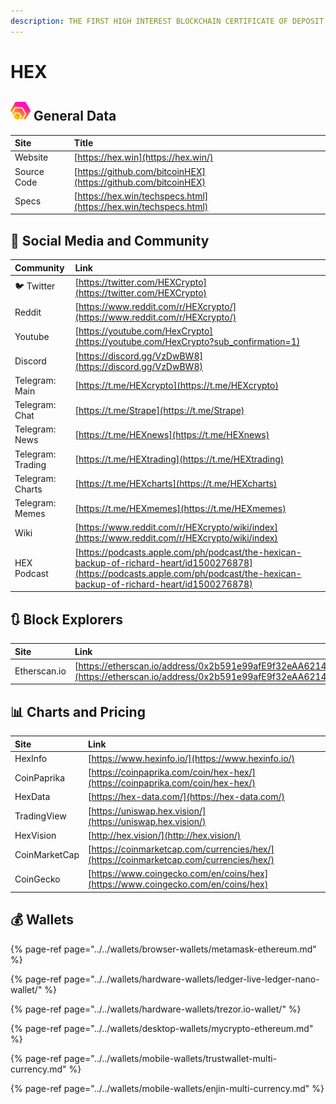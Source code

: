 ```yaml
---
description: THE FIRST HIGH INTEREST BLOCKCHAIN CERTIFICATE OF DEPOSIT
---
```


# HEX

## ![](../../.gitbook/assets/hex.png) General Data

| Site | Title |
| :--- | :--- |
| Website | [https://hex.win](https://hex.win/) |
| Source Code | [https://github.com/bitcoinHEX](https://github.com/bitcoinHEX) |
| Specs | [https://hex.win/techspecs.html](https://hex.win/techspecs.html) |

## 🙋 Social Media and Community

| Community | Link |
| :--- | :--- |
| 🐦 Twitter | [https://twitter.com/HEXCrypto](https://twitter.com/HEXCrypto) |
| Reddit | [https://www.reddit.com/r/HEXcrypto/](https://www.reddit.com/r/HEXcrypto/) |
| Youtube | [https://youtube.com/HexCrypto](https://youtube.com/HexCrypto?sub_confirmation=1) |
| Discord | [https://discord.gg/VzDwBW8](https://discord.gg/VzDwBW8) |
| Telegram: Main | [https://t.me/HEXcrypto](https://t.me/HEXcrypto) |
| Telegram: Chat | [https://t.me/Strape](https://t.me/Strape) |
| Telegram: News | [https://t.me/HEXnews](https://t.me/HEXnews) |
| Telegram: Trading | [https://t.me/HEXtrading](https://t.me/HEXtrading) |
| Telegram: Charts | [https://t.me/HEXcharts](https://t.me/HEXcharts) |
| Telegram: Memes | [https://t.me/HEXmemes](https://t.me/HEXmemes) |
| Wiki | [https://www.reddit.com/r/HEXcrypto/wiki/index](https://www.reddit.com/r/HEXcrypto/wiki/index) |
| HEX Podcast | [https://podcasts.apple.com/ph/podcast/the-hexican-backup-of-richard-heart/id1500276878](https://podcasts.apple.com/ph/podcast/the-hexican-backup-of-richard-heart/id1500276878) |

## 🔃 Block Explorers

| Site | Link |
| :--- | :--- |
| Etherscan.io | [https://etherscan.io/address/0x2b591e99afE9f32eAA6214f7B7629768c40Eeb39](https://etherscan.io/address/0x2b591e99afE9f32eAA6214f7B7629768c40Eeb39) |

## 📊 Charts and Pricing

| Site | Link |
| :--- | :--- |
| HexInfo | [https://www.hexinfo.io/](https://www.hexinfo.io/) |
| CoinPaprika | [https://coinpaprika.com/coin/hex-hex/](https://coinpaprika.com/coin/hex-hex/) |
| HexData | [https://hex-data.com/](https://hex-data.com/) |
| TradingView | [https://uniswap.hex.vision/](https://uniswap.hex.vision/) |
| HexVision | [http://hex.vision/](http://hex.vision/) |
| CoinMarketCap | [https://coinmarketcap.com/currencies/hex/](https://coinmarketcap.com/currencies/hex/) |
| CoinGecko | [https://www.coingecko.com/en/coins/hex](https://www.coingecko.com/en/coins/hex) |

## 💰 Wallets

{% page-ref page="../../wallets/browser-wallets/metamask-ethereum.md" %}

{% page-ref page="../../wallets/hardware-wallets/ledger-live-ledger-nano-wallet/" %}

{% page-ref page="../../wallets/hardware-wallets/trezor.io-wallet/" %}

{% page-ref page="../../wallets/desktop-wallets/mycrypto-ethereum.md" %}

{% page-ref page="../../wallets/mobile-wallets/trustwallet-multi-currency.md" %}

{% page-ref page="../../wallets/mobile-wallets/enjin-multi-currency.md" %}

